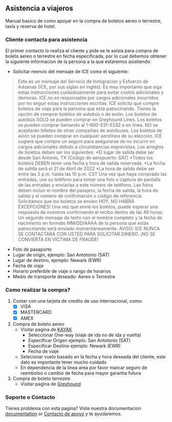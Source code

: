 ## Asistencia a viajeros

Manual basico de como apoyar en la compra de boletos aereo o terrestre, taxis y reserva de hotel.

### Cliente contacta para asistencia

El primer contacto lo realiza el cliente y pide se le asista para compra de boleto aereo o terrestre en fecha especificada, por lo cual debemos obtener la siguiente informacion de la persona a la que estaremos asistiendo:
   - Solicitar reenvio del mensaje de ICE como el siguiente:
   > Este es un mensaje del Servicio de Inmigración y Esfuerzo de Aduanas (ICE, por sus siglas en inglés): Es muy importante que siga estas instrucciones cuidadosamente para evitar costos adicionales y demoras. ICE no es responsable por cargos adicionales incurridos por no seguir estas instrucciones escritas.
ICE solicita que compre boletos de viaje para la persona que está patrocinando. Tienes la opción de comprar boletos de autobús o de avión.
Los boletos de autobús SOLO se pueden comprar en Greyhound Lines. Los boletos se pueden comprar llamando al 1-800-531-5332 o en línea. NO se aceptarán billetes de otras compañías de autobuses.
Los boletos de avión se pueden comprar en cualquier aerolínea de su elección. ICE sugiere que compre un seguro para asegurarse de no incurrir en cargos adicionales debido a circunstancias imprevistas.
Los arreglos de boletos deben ser los siguientes:
*El lugar de salida debe ser desde San Antonio, TX (Código de aeropuerto: SAT)
*Todos los boletos DEBEN tener una fecha y hora de salida reservada.
*La fecha de salida será el 21 de Abril de 2022
*La hora de salida debe ser entre las 2 p.m. hasta las 10 p.m. CST
Una vez que haya comprado las entradas, use su teléfono para tomar una foto o captura de pantalla de las entradas y enviarlas a este número de teléfono. Las fotos deben incluir el nombre del pasajero, la fecha de salida, la hora de salida y el número de confirmación o código de referencia.
Solicitamos que los boletos se envíen HOY, NO HABRÁ EXCEPCIONES!
Una vez que envíe los boletos, puede esperar una respuesta de nosotros confirmando el recibo dentro de las 48 horas.
Un segundo mensaje de texto con el nombre completo y la fecha de nacimiento en formato MM/DD/AAAA de la persona que estás patrocinando será enviado momentáneamente.
AVISO: ICE NUNCA SE CONTACTARÁ CON USTED PARA SOLICITAR DINERO. ¡NO SE CONVIERTA EN VÍCTIMA DE FRAUDE!
   - Foto de pasaporte
   - Lugar de origin, ejemplo: San Antotonio (SAT)
   - Lugar de destino, ejemplo: Newark (EWR)
   - Fecha de viaje
   - Horario preferible de viaje o rango de horarios
   - Medio de transporte deseado: Aereo o Terrestre

### Como realizar la compra?
1. Contar con una tarjeta de credito de uso internacional, como:
   - [x] VISA
   - [x] MASTERCARD
   - [x] AMEX
2. Compra de boleto aereo
   - Visitar pagina de [KAYAK](https://kayak.com/flights/)
     - Seleccionar One-way (viaje de ida no de ida y vuelta)
     - Especificar Origen ejemplo: San Antotonio (SAT)
     - Especificar Destino ejemplo: Newark (EWR)
     - Fecha de viaje
   - Selecionar vuelo basado en la fecha y hora deseada del cliente, este dato es importante tener mucho cuidado
   - En dependencia de la linea area por favor marcar seguro de reembolso o cambio de fecha para mayor garantia futura
3. Compra de boleto terrestre
   - Visitar pagina de [Greyhound](https://www.greyhound.com/en)


### Soporte o Contacto

Tienes problema con esta pagina? Viste nuestra documentacion [documentation](https://docs.github.com/categories/github-pages-basics/) or [Contacto de apoyo](https://support.github.com/contact) y te ayudaremos.
